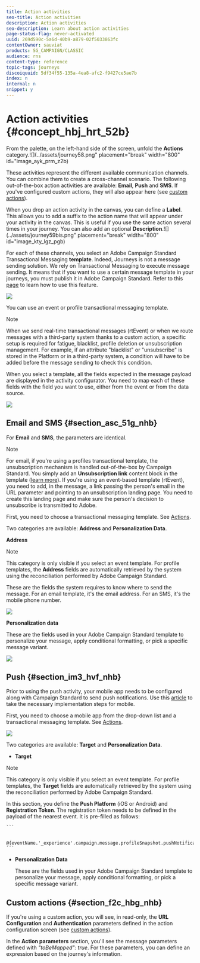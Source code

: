 ```yaml
---
title: Action activities
seo-title: Action activities
description: Action activities
seo-description: Learn about action activities
page-status-flag: never-activated
uuid: 269d590c-5a6d-40b9-a879-02f5033863fc
contentOwner: sauviat
products: SG_CAMPAIGN/CLASSIC
audience: rns
content-type: reference
topic-tags: journeys
discoiquuid: 5df34f55-135a-4ea8-afc2-f9427ce5ae7b
index: n
internal: n
snippet: y
---
```


# Action activities {#concept_hbj_hrt_52b}

From the palette, on the left-hand side of the screen, unfold the **Actions** category.![](../assets/journey58.png" placement="break" width="800" id="image_ayk_prm_z2b)

These activities represent the different available communication channels. You can combine them to create a cross-channel scenario. The following out-of-the-box action activities are available: **Email**, **Push** and **SMS**. If you've configured custom actions, they will also appear here (see [custom actions](../custom-action/custom.md)).

When you drop an action activity in the canvas, you can define a **Label**. This allows you to add a suffix to the action name that will appear under your activity in the canvas. This is useful if you use the same action several times in your journey. You can also add an optional **Description**.![](../assets/journey59bis.png" placement="break" width="800" id="image_kty_lgz_pgb)


For each of these channels, you select an Adobe Campaign Standard Transactional Messaging **template**. Indeed, Journeys is not a message sending solution. We rely on Transactional Messaging to execute message sending. It means that if you want to use a certain message template in your journeys, you must publish it in Adobe Campaign Standard. Refer to this [page](https://docs.adobe.com/content/help/en/campaign-standard/using/communication-channels/transactional-messaging/about-transactional-messaging.html) to learn how to use this feature.

![](../assets/journey59.png)

You can use an event or profile transactional messaging template.

>[!NOTE]
>
>When we send real-time transactional messages (rtEvent) or when we route messages with a third-party system thanks to a custom action, a specific setup is required for fatigue, blacklist, profile deletion or unsubscription management. For example, if an attribute "blacklist" or "unsubscribe" is stored in the Platform or in a third-party system, a condition will have to be added before the message sending to check this condition.

When you select a template, all the fields expected in the message payload are displayed in the activity configurator. You need to map each of these fields with the field you want to use, either from the event or from the data source.

![](../assets/journey60.png)

## Email and SMS {#section_asc_51g_nhb}

For **Email** and **SMS**, the parameters are identical.

>[!NOTE]
>
>For email, if you're using a profiles transactional template, the unsubscription mechanism is handled out-of-the-box by Campaign Standard. You simply add an **Unsubscription link** content block in the template ([learn more](https://docs.adobe.com/content/help/en/campaign-standard/using/communication-channels/transactional-messaging/about-transactional-messaging.html)). If you're using an event-based template (rtEvent), you need to add, in the message, a link passing the person's email in the URL parameter and pointing to an unsubscription landing page. You need to create this landing page and make sure the person's decision to unsubscribe is transmitted to Adobe.

First, you need to choose a transactional messaging template. See [Actions](../building-journeys/journeyaction.md#concept_hbj_hrt_52b).

Two categories are available: **Address** and **Personalization Data**.

**Address**

>[!NOTE]
>
>This category is only visible if you select an event template. For profile templates, the **Address** fields are automatically retrieved by the system using the reconciliation performed by Adobe Campaign Standard.
    
These are the fields the system requires to know where to send the message. For an email template, it's the email address. For an SMS, it's the mobile phone number.

![](../assets/journey61.png)

**Personalization data**

These are the fields used in your Adobe Campaign Standard template to personalize your message, apply conditional formatting, or pick a specific message variant. 

![](../assets/journey62.png)

## Push {#section_im3_hvf_nhb}

Prior to using the push activity, your mobile app needs to be configured along with Campaign Standard to send push notifications. Use this [article](https://helpx.adobe.com/campaign/kb/integrate-mobile-sdk.html) to take the necessary implementation steps for mobile.

First, you need to choose a mobile app from the drop-down list and a transactional messaging template. See [Actions](../building-journeys/journeyaction.md#concept_hbj_hrt_52b).

![](../assets/journey62bis.png)

Two categories are available: **Target** and **Personalization Data**.

* **Target**

>[!NOTE]
>
>This category is only visible if you select an event template. For profile templates, the **Target** fields are automatically retrieved by the system using the reconciliation performed by Adobe Campaign Standard.
    
In this section, you define the **Push Platform** (iOS or Android) and **Registration Token**. The registration token needs to be defined in the payload of the nearest event. It is pre-filled as follows:

    ```

        @{eventName.'_experience'.campaign.message.profileSnapshot.pushNotificationTokens.first().token}
    ```
* **Personalization Data**

    These are the fields used in your Adobe Campaign Standard template to personalize your message, apply conditional formatting, or pick a specific message variant. 

## Custom actions {#section_f2c_hbg_nhb}

If you're using a custom action, you will see, in read-only, the **URL Configuration** and **Authentication** parameters defined in the action configuration screen (see [custom actions](../custom-action/custom.md)).

In the **Action parameters** section, you'll see the message parameters defined with _"toBeMapped": true_. For these parameters, you can define an expression based on the journey's information.

